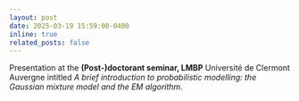 ```yaml
---
layout: post
date: 2025-03-19 15:59:00-0400
inline: true
related_posts: false
---
```


Presentation at the **(Post-)doctorant seminar, LMBP** Université de Clermont Auvergne intitled 
_A brief introduction to probabilistic modelling: the Gaussian mixture model and the EM algorithm_.